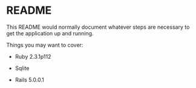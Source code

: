 # README

This README would normally document whatever steps are necessary to get the
application up and running.

Things you may want to cover:

* Ruby 2.3.1p112

* Sqlite

* Rails 5.0.0.1
